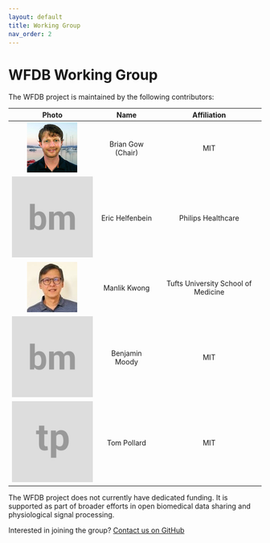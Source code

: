 ```yaml
---
layout: default
title: Working Group
nav_order: 2
---
```


# WFDB Working Group

The WFDB project is maintained by the following contributors:

| Photo | Name | Affiliation |
|:-----:|:----:|:-----------:|
| ![Photo](assets/briangow.png) | Brian Gow (Chair) | MIT |
| ![Photo](assets/bm.svg) | Eric Helfenbein | Philips Healthcare |
| ![Photo](assets/manlikkwong.jpg) | Manlik Kwong | Tufts University School of Medicine |
| ![Photo](assets/bm.svg) | Benjamin Moody | MIT |
| ![Photo](assets/tp.svg) | Tom Pollard | MIT |

The WFDB project does not currently have dedicated funding. It is supported as part of broader efforts in open biomedical data sharing and physiological signal processing.

Interested in joining the group? [Contact us on GitHub](https://github.com/wfdb/wfdb.github.io)
